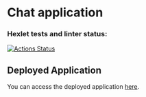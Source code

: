 # Chat application

### Hexlet tests and linter status:
[![Actions Status](https://github.com/IKS26/frontend-project-12/actions/workflows/hexlet-check.yml/badge.svg)](https://github.com/IKS26/frontend-project-12/actions)

## Deployed Application 
You can access the deployed application [here](https://x-chat-app-r9cv.onrender.com).